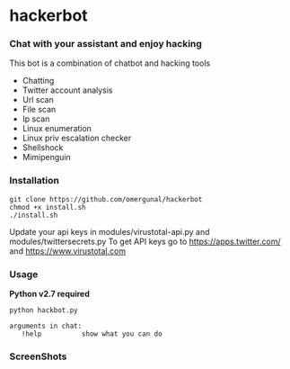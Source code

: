 # hackerbot
### Chat with your assistant and enjoy hacking
This bot is a combination of chatbot and hacking tools
* Chatting
* Twitter account analysis
* Url scan
* File scan
* Ip scan
* Linux enumeration
* Linux priv escalation checker
* Shellshock
* Mimipenguin

### Installation
```
git clone https://github.com/omergunal/hackerbot
chmod +x install.sh
./install.sh
```
 Update your api keys in modules/virustotal-api.py and modules/twittersecrets.py 
 To get API keys go to https://apps.twitter.com/ and https://www.virustotal.com
 
 ### Usage
 **Python v2.7 required**
 
 ```
 python hackbot.py
 
 arguments in chat:
    !help          show what you can do
```

### ScreenShots
